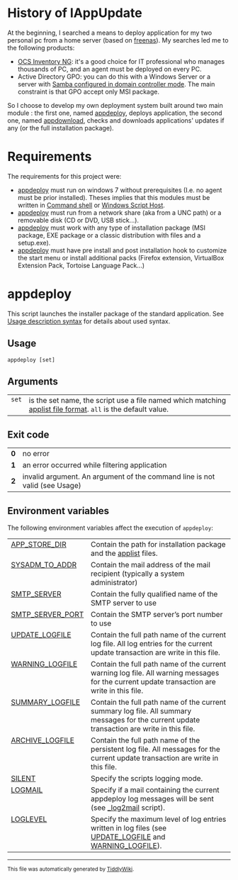 <h1 class="">History of lAppUpdate</h1><p>At the beginning, I searched a means to deploy application for my two personal pc from a home server (based on <a class="tc-tiddlylink-external" href="http://www.freenas.org/" target="_blank">freenas</a>). My searches led me to the following products:</p><ul><li><a class="tc-tiddlylink-external" href="http://www.ocsinventory-ng.org/en/" target="_blank">OCS Inventory NG</a>: it's a good choice for IT professional who manages thousands of PC, and an agent must be deployed on every PC.</li><li>Active Directory GPO:  you can do this with a Windows Server or a server with <a class="tc-tiddlylink-external" href="https://wiki.samba.org/index.php/Samba_AD_DC_HOWTO" target="_blank">Samba configured in domain controller mode</a>. The main constraint is that GPO accept only MSI package.</li></ul><p>So I choose to develop my own deployment system built around two main module : the first one, named <a class="tc-tiddlylink tc-tiddlylink-resolves" href="#appdeploy">appdeploy</a>, deploys application, the second one, named <a class="tc-tiddlylink tc-tiddlylink-missing" href="#appdownload">appdownload</a>, checks and downloads applications' updates if any (or the full installation package).</p><h1 class="">Requirements</h1><p>The requirements for this project were:</p><ul><li><a class="tc-tiddlylink tc-tiddlylink-resolves" href="#appdeploy">appdeploy</a> must run on windows 7 without prerequisites (I.e. no agent must be prior installed). Theses implies that this modules must be written in <a class="tc-tiddlylink-external" href="https://technet.microsoft.com/en-us/library/cc754340.aspx#BKMK_OVR" target="_blank">Command shell</a> or <a class="tc-tiddlylink-external" href="https://msdn.microsoft.com/library/d1wf56tt.aspx" target="_blank">Windows Script Host</a>.</li><li><a class="tc-tiddlylink tc-tiddlylink-resolves" href="#appdeploy">appdeploy</a> must run from a network share (aka from a UNC path) or a removable disk (CD or DVD, USB stick...).</li><li><a class="tc-tiddlylink tc-tiddlylink-resolves" href="#appdeploy">appdeploy</a> must work with any type of installation package (MSI package, EXE package or a classic distribution with files and a setup.exe).</li><li><a class="tc-tiddlylink tc-tiddlylink-resolves" href="#appdeploy">appdeploy</a> must have pre install and post installation hook to customize the start menu or install additional packs (Firefox extension, VirtualBox Extension Pack, Tortoise Language Pack...)</li></ul><h1 class="">appdeploy</h1><p>This script launches the installer package of the standard application.  See <a class="tc-tiddlylink tc-tiddlylink-resolves" href="#Usage%20description%20syntax">Usage description syntax</a> for details about used syntax. </p><h2 class="">Usage </h2><p><code>appdeploy [set]</code></p><h2 class="">Arguments</h2><table><tbody><tr class="evenRow"><td align="left" valign="top"><code>set</code></td><td align="left" valign="top">is the set name, the script use a file named  which matching <a class="tc-tiddlylink tc-tiddlylink-resolves" href="#applist">applist file format</a>. <code>all</code> is the default value.</td></tr></tbody></table><h2 class="">Exit code</h2><table><tbody><tr class="evenRow"><td align="left"><strong>0</strong></td><td align="left">no error</td></tr><tr class="oddRow"><td align="left"><strong>1</strong></td><td align="left">an error occurred while filtering application</td></tr><tr class="evenRow"><td align="left"><strong>2</strong></td><td align="left">invalid argument. An argument of the command line is not valid (see Usage)</td></tr></tbody></table><h2 class="">Environment variables</h2><p>The following environment variables affect the execution of <code>appdeploy</code>:</p><table><tbody><tr class="evenRow"><td align="left" valign="top"><a class="tc-tiddlylink tc-tiddlylink-resolves" href="#APP_STORE_DIR">APP_STORE_DIR</a></td><td align="left" valign="top">Contain the path for installation package and the <a class="tc-tiddlylink tc-tiddlylink-resolves" href="#applist">applist</a> files.</td></tr><tr class="oddRow"><td align="left" valign="top"><a class="tc-tiddlylink tc-tiddlylink-resolves" href="#SYSADM_TO_ADDR">SYSADM_TO_ADDR</a></td><td align="left" valign="top">Contain the mail address of the mail recipient (typically a system administrator)</td></tr><tr class="evenRow"><td align="left" valign="top"><a class="tc-tiddlylink tc-tiddlylink-resolves" href="#SMTP_SERVER">SMTP_SERVER</a></td><td align="left" valign="top">Contain the fully qualified name of the SMTP server to use</td></tr><tr class="oddRow"><td align="left" valign="top"><a class="tc-tiddlylink tc-tiddlylink-resolves" href="#SMTP_SERVER_PORT">SMTP_SERVER_PORT</a></td><td align="left" valign="top">Contain the SMTP server’s port number to use</td></tr><tr class="evenRow"><td align="left" valign="top"><a class="tc-tiddlylink tc-tiddlylink-resolves" href="#UPDATE_LOGFILE">UPDATE_LOGFILE</a></td><td align="left" valign="top">Contain the full path name of the current log file. All log entries for the current update transaction are write in this file.</td></tr><tr class="oddRow"><td align="left" valign="top"><a class="tc-tiddlylink tc-tiddlylink-resolves" href="#WARNING_LOGFILE">WARNING_LOGFILE</a></td><td align="left" valign="top">Contain the full path name of the current warning log file. All warning messages for the current update transaction are write in this file.</td></tr><tr class="evenRow"><td align="left" valign="top"><a class="tc-tiddlylink tc-tiddlylink-resolves" href="#SUMMARY_LOGFILE">SUMMARY_LOGFILE</a></td><td align="left" valign="top">Contain the full path name of the current summary log file. All summary messages for the current update transaction are write in this file.</td></tr><tr class="oddRow"><td align="left" valign="top"><a class="tc-tiddlylink tc-tiddlylink-resolves" href="#ARCHIVE_LOGFILE">ARCHIVE_LOGFILE</a></td><td align="left" valign="top">Contain the full path name of the persistent log file. All messages for the current update transaction are write in this file.</td></tr><tr class="evenRow"><td align="left" valign="top"><a class="tc-tiddlylink tc-tiddlylink-resolves" href="#SILENT">SILENT</a></td><td align="left" valign="top">Specify the scripts logging mode.</td></tr><tr class="oddRow"><td align="left" valign="top"><a class="tc-tiddlylink tc-tiddlylink-resolves" href="#LOGMAIL">LOGMAIL</a></td><td align="left" valign="top">Specify if a mail containing the current appdeploy log messages will be sent (see <a class="tc-tiddlylink tc-tiddlylink-resolves" href="#_log2mail">_log2mail</a> script).</td></tr><tr class="evenRow"><td align="left" valign="top"><a class="tc-tiddlylink tc-tiddlylink-resolves" href="#LOGLEVEL">LOGLEVEL</a></td><td align="left" valign="top">Specify the maximum level of log entries written in log files (see <a class="tc-tiddlylink tc-tiddlylink-resolves" href="#UPDATE_LOGFILE">UPDATE_LOGFILE</a> and <a class="tc-tiddlylink tc-tiddlylink-resolves" href="#WARNING_LOGFILE">WARNING_LOGFILE</a>).</td></tr></tbody></table><hr><p><sub>This file was automatically generated by <a class="tc-tiddlylink-external" href="http://tiddlywiki.com/" target="_blank">TiddlyWiki</a>.</sub></p>